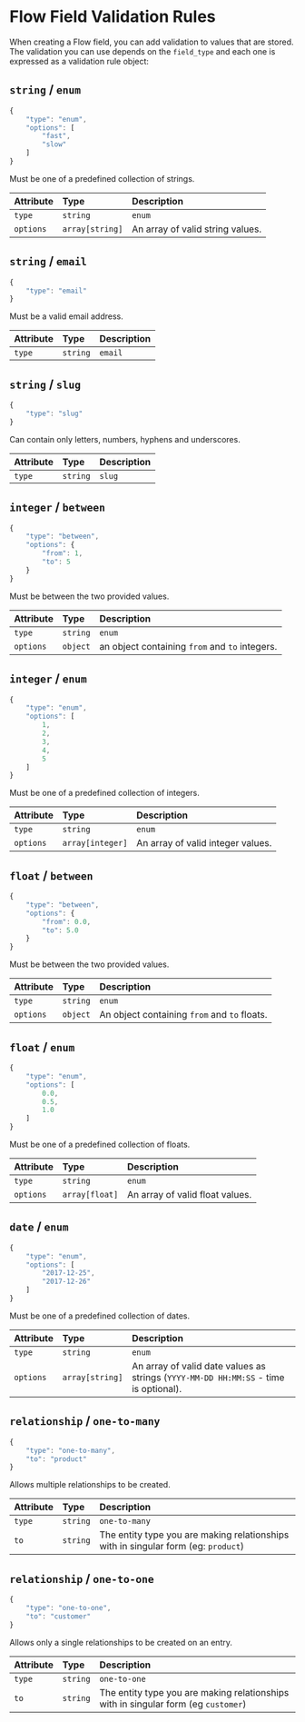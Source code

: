 # Flow Field Validation Rules

When creating a Flow field, you can add validation to values that are stored. The validation you can use depends on the `field_type` and each one is expressed as a validation rule object:

## `string` / `enum`

```javascript
{
    "type": "enum",
    "options": [
        "fast",
        "slow"
    ]
}
```

Must be one of a predefined collection of strings.

| **Attribute** | **Type** | **Description** |
| :--- | :--- | :--- |
| `type` | `string` | `enum` |
| `options` | `array[string]` | An array of valid string values. |

## `string` / `email`

```javascript
{
    "type": "email"
}
```

Must be a valid email address.

| **Attribute** | **Type** | **Description** |
| :--- | :--- | :--- |
| `type` | `string` | `email` |

## `string` / `slug`

```javascript
{
    "type": "slug"
}
```

Can contain only letters, numbers, hyphens and underscores.

| **Attribute** | **Type** | **Description** |
| :--- | :--- | :--- |
| `type` | `string` | `slug` |

## `integer` / `between`

```javascript
{
    "type": "between",
    "options": {
        "from": 1,
        "to": 5
    }
}
```

Must be between the two provided values.

| **Attribute** | **Type** | **Description** |
| :--- | :--- | :--- |
| `type` | `string` | `enum` |
| `options` | `object` | an object containing `from` and `to` integers. |

## `integer` / `enum`

```javascript
{
    "type": "enum",
    "options": [
        1,
        2,
        3,
        4,
        5
    ]
}
```

Must be one of a predefined collection of integers.

| **Attribute** | **Type** | **Description** |
| :--- | :--- | :--- |
| `type` | `string` | `enum` |
| `options` | `array[integer]` | An array of valid integer values. |

## `float` / `between`

```javascript
{
    "type": "between",
    "options": {
        "from": 0.0,
        "to": 5.0
    }
}
```

Must be between the two provided values.

| **Attribute** | **Type** | **Description** |
| :--- | :--- | :--- |
| `type` | `string` | `enum` |
| `options` | `object` | An object containing `from` and `to` floats. |

## `float` / `enum`

```javascript
{
    "type": "enum",
    "options": [
        0.0,
        0.5,
        1.0
    ]
}
```

Must be one of a predefined collection of floats.

| **Attribute** | **Type** | **Description** |
| :--- | :--- | :--- |
| `type` | `string` | `enum` |
| `options` | `array[float]` | An array of valid float values. |

## `date` / `enum`

```javascript
{
    "type": "enum",
    "options": [
        "2017-12-25",
        "2017-12-26"
    ]
}
```

Must be one of a predefined collection of dates.

| **Attribute** | **Type** | **Description** |
| :--- | :--- | :--- |
| `type` | `string` | `enum` |
| `options` | `array[string]` | An array of valid date values as strings \(`YYYY-MM-DD HH:MM:SS` - time is optional\). |

## `relationship` / `one-to-many`

```javascript
{
    "type": "one-to-many",
    "to": "product"
}
```

Allows multiple relationships to be created.

| **Attribute** | **Type** | **Description** |
| :--- | :--- | :--- |
| `type` | `string` | `one-to-many` |
| `to` | `string` | The entity type you are making relationships with in singular form \(eg: `product`\) |

## `relationship` / `one-to-one`

```javascript
{
    "type": "one-to-one",
    "to": "customer"
}
```

Allows only a single relationships to be created on an entry.

| **Attribute** | **Type** | **Description** |
| :--- | :--- | :--- |
| `type` | `string` | `one-to-one` |
| `to` | `string` | The entity type you are making relationships with in singular form \(eg `customer`\) |

